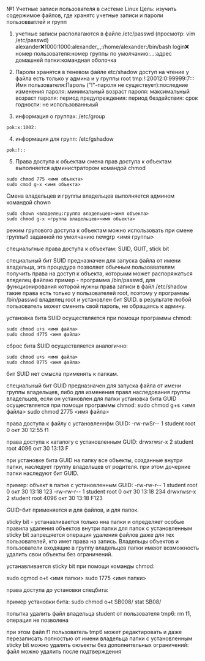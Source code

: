 №1 Учетные записи пользователя в системе Linux
Цель:  изучить содержимое файлов, где хранятс учетные записи и пароли пользовватлей и групп

1. учетные записи располагаются в файле /etc/passwd
(просмотр: vim /etc/passwd)
alexander:x:1000:1000:alexander,,,:/home/alexander:/bin/bash
login:x: номер пользователя:номер группы по умолчанию:...:адрес домашней папки:командная оболочка

2. Пароли хранятся в теневом файле etc/shadow
доступ на чтение у файла есть только у админа и у группы root
tmp:!:20012:0:99999:7:::
Имя пользователя:Пароль ("!"-пароля не существует):последние изменения пароля: минимальный возраст пароля: максимальный возраст пароля: период предупреждения: период бездействия: срок годности: не использованныый

3. информация о группах: /etc/group

```
pok:x:1002:
```

4. информация для групп: /etc/gshadow

```
pok:!::
```

5. Права доступа к обьектам
смена прав доступа к объектам выполняется администратором командой chmod

```
sudo chmod 775 <имя объекта>
sudo cmod g-x <имя объекта>
```

Смена владельцев и группы владельцев выполняется админом командой chown

```
sudo chown <владелец:группа владельцев><имя объекта>
sudo chmod g-x <группа владельцев><имя обьекта>
```

режим групового доступа к объектам можно использовать при смене группыб заданной по умолчанию newgrp <имя группы>

специальгные права доступа к объектам: SUID, GUIT, stick bit 

специальный бит SUID  предназначен для запуска файла от имени владельца, эта процедура позволяет обычным пользоввателям получить права на доступ к объекта, которыми может распоряжаться вляделец файлаю 
пример - программа /bin/passwd, для функционирования которой нужны права записи в файл /etc/shadow
такие права есть только у пользователей root, поэтому у программы /bin/passwd владелец root и установлен бит SUID.
в результате любой пользователь может сменить свой пароль, не обращаясь к админу.

установка бита SUID осуществляется при помощи программы chmod:

```
sudo chmod u+s <имя файла>
sudo chmod 4775 <имя файла>
```

сброс бита SUID осуществляется аналогично:

```
sudo chmod u+s <имя файла>
sudo chmod 0775 <имя файла>
```

бит SUID нет смысла применять к папкам.


специальный бит GUID предназначен для запуска файла от имени группы владельцев,  либо для изменения правл наследования группы владельцев, если он установлен для папки
установка бита GUID осуществляется при помощи программы chmod:
sudo chmod g+s <имя файла>
sudo chmod 2775 <имя файла> 


права доступа к файлу с установленнфм GUID:
-rw-rwSr-- 1 student root       0 окт 30 12:55  f1

права доступа к каталогу с установленным GUID:
drwxrwsr-x 2 student root    4096 окт 30 13:13  F

при установке бита GUID на папку все объекты, созданные внутри папки, наследует группу владельцев от родителя.
при этом дочерние папки наследуют бит GUID.

пример: объект в папке с установленным GUID:
-rw-rw-r-- 1 student root    0 окт 30 13:18 123
-rw-rw-r-- 1 student root    0 окт 30 13:18 234
drwxrwsr-x 2 student root 4096 окт 30 13:18 F123

GUID-бит применяется и для файлов, и для папок.

sticky bit - устанавливается только нна папки и определяет особые правила удаления объектов внутри папки для папок с установленным sticky bit запрещяется операция удаления файлов даже для тех пользователей, кто имет права на запись. Владельцы объектов и пользователи входящие в группу владельцев папки имеют возможность удалить свои объекты без ограничений.

устанавливается sticky bit при помощи команды chmod:

sudo cgmod o+t <имя папки>
sudo 1775 <имя папки>

права доступа до установки спецбита:
 
пример установки бита: 
sudo chmod o+t SB008/
stat SB08/

попытка удалить файл владельца student от пользователя tmp6:
rm f1, операция не позволена

при этом файл f1 пользователь tmp6 может редактировать и даже перезаписать полностью
от имени владельца папки с установленным sticky bit можно удалять оюъекты без дополнительных ограничений:
файл можно удалить после подтверждения

  